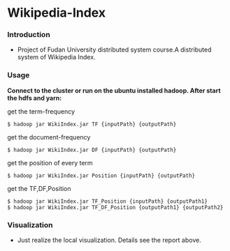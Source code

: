 # Wikipedia-Index

### Introduction
* Project of Fudan University distributed system course.A distributed system of Wikipedia Index.

### Usage
**Connect to the cluster or run on the ubuntu installed hadoop.
After start the hdfs and yarn:**

get the term-frequency
```
$ hadoop jar WikiIndex.jar TF {inputPath} {outputPath}
```

get the document-frequency
```
$ hadoop jar WikiIndex.jar DF {inputPath} {outputPath}
```

get the position of every term
```
$ hadoop jar WikiIndex.jar Position {inputPath} {outputPath}
```

get the TF,DF,Position
```
$ hadoop jar WikiIndex.jar TF_Position {inputPath} {outputPath1}
$ hadoop jar WikiIndex.jar TF_DF_Position {outputPath1} {outputPath2}
```

### Visualization
* Just realize the local visualization. Details see the report above.
